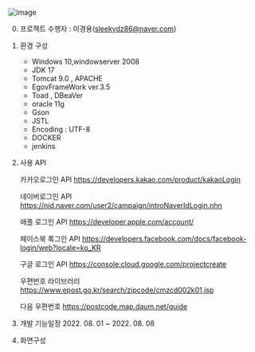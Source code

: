 ![image](https://user-images.githubusercontent.com/81811670/183057550-0338fb8c-7a88-4769-b4b6-4a99a9128aea.png)



0. 프로젝트 수행자 : 이경용(sleekydz86@naver.com)

1. 환경 구성
   + Windows 10,windowserver 2008
   + JDK 17
   + Tomcat 9.0 , APACHE
   + EgovFrameWork ver.3.5
   + Toad , DBeaVer 
   + oracle 11g
   + Gson
   + JSTL
   + Encoding : UTF-8
   + DOCKER
   + jenkins
 
2. 사용 API

   카카오로그인 API
   https://developers.kakao.com/product/kakaoLogin

   네이버로그인 API
   https://nid.naver.com/user2/campaign/introNaverIdLogin.nhn

   애플 로그인 API
   https://developer.apple.com/account/

   페이스북 록그인 API
   https://developers.facebook.com/docs/facebook-login/web?locale=ko_KR

   구글 로그인 API
   https://console.cloud.google.com/projectcreate
   
   우편번호 라이브러리
   https://www.epost.go.kr/search/zipcode/cmzcd002k01.jsp
   
   다음 우편번호
   https://postcode.map.daum.net/guide

4. 개발 기능일정  2022. 08. 01 ~ 2022. 08. 08
  
5. 화면구성
